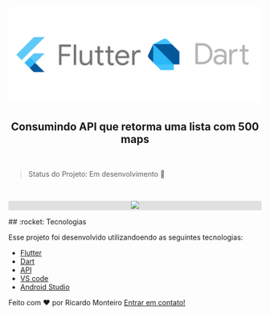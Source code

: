 <h1 align="center">
    <img  src="assets_github/logo.png" />
   
</h1>

<h2 align="center">
Consumindo API que retorma uma lista com 500 maps
</h2>

<p align="center">
<br/>
  </p>

> Status do Projeto: Em desenvolvimento :hammer:

<p align="center">
<br/>
  </p>
<div
style="background-color: #E0E0E0">
<p align="center">
  <img src="assets_github/app.gif">
 
</p>
</div>
## :rocket: Tecnologias

Esse projeto foi desenvolvido utilizandoendo as seguintes tecnologias:

-  [Flutter](https://flutter.dev/)
-  [Dart](https://dart.dev/)
-  [API](https://jsonplaceholder.typicode.com/comments)
-  [VS code](https://code.visualstudio.com/)
-  [Android Studio](https://developer.android.com/studio)



Feito com ♥ por Ricardo Monteiro  [Entrar em contato!](https://www.linkedin.com/in/ricardohmonteiro/)


